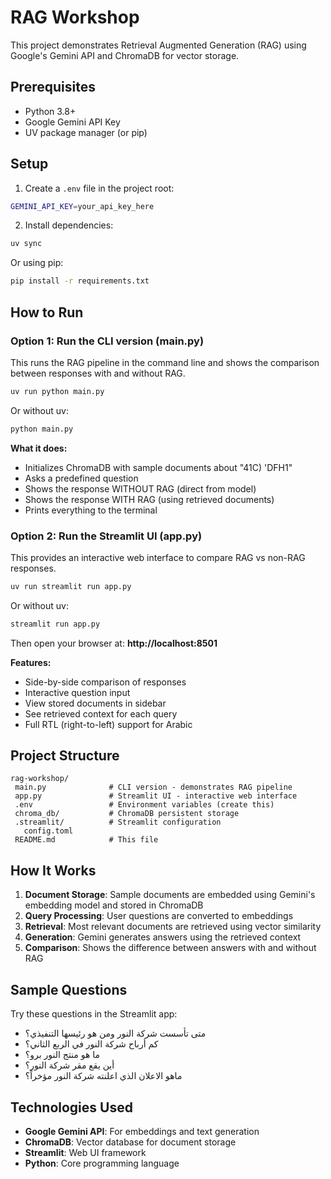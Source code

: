 # RAG Workshop

This project demonstrates Retrieval Augmented Generation (RAG) using Google's Gemini API and ChromaDB for vector storage.

## Prerequisites

- Python 3.8+
- Google Gemini API Key
- UV package manager (or pip)

## Setup

1. Create a `.env` file in the project root:
```bash
GEMINI_API_KEY=your_api_key_here
```

2. Install dependencies:
```bash
uv sync
```

Or using pip:
```bash
pip install -r requirements.txt
```

## How to Run

### Option 1: Run the CLI version (main.py)

This runs the RAG pipeline in the command line and shows the comparison between responses with and without RAG.

```bash
uv run python main.py
```

Or without uv:
```bash
python main.py
```

**What it does:**
- Initializes ChromaDB with sample documents about "41C) 'DFH1"
- Asks a predefined question
- Shows the response WITHOUT RAG (direct from model)
- Shows the response WITH RAG (using retrieved documents)
- Prints everything to the terminal

### Option 2: Run the Streamlit UI (app.py)

This provides an interactive web interface to compare RAG vs non-RAG responses.

```bash
uv run streamlit run app.py
```

Or without uv:
```bash
streamlit run app.py
```

Then open your browser at: **http://localhost:8501**

**Features:**
- Side-by-side comparison of responses
- Interactive question input
- View stored documents in sidebar
- See retrieved context for each query
- Full RTL (right-to-left) support for Arabic

## Project Structure

```
rag-workshop/
 main.py              # CLI version - demonstrates RAG pipeline
 app.py               # Streamlit UI - interactive web interface
 .env                 # Environment variables (create this)
 chroma_db/           # ChromaDB persistent storage
 .streamlit/          # Streamlit configuration
   config.toml
 README.md            # This file
```

## How It Works

1. **Document Storage**: Sample documents are embedded using Gemini's embedding model and stored in ChromaDB
2. **Query Processing**: User questions are converted to embeddings
3. **Retrieval**: Most relevant documents are retrieved using vector similarity
4. **Generation**: Gemini generates answers using the retrieved context
5. **Comparison**: Shows the difference between answers with and without RAG

## Sample Questions

Try these questions in the Streamlit app:
- متى تأسست شركة النور ومن هو رئيسها التنفيذي؟
- كم أرباح شركة النور في الربع الثاني؟
- ما هو منتج النور برو؟
- أين يقع مقر شركة النور؟
- ماهو الاعلان الذي اعلنته شركة النور مؤخراً؟

## Technologies Used

- **Google Gemini API**: For embeddings and text generation
- **ChromaDB**: Vector database for document storage
- **Streamlit**: Web UI framework
- **Python**: Core programming language
